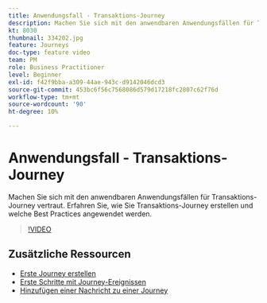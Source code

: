 ```yaml
---
title: Anwendungsfall - Transaktions-Journey
description: Machen Sie sich mit den anwendbaren Anwendungsfällen für Transaktions-Journey vertraut. Erfahren Sie, wie Sie Transaktions-Journey erstellen und welche Best Practices angewendet werden.
kt: 8030
thumbnail: 334202.jpg
feature: Journeys
doc-type: feature video
team: PM
role: Business Practitioner
level: Beginner
exl-id: f42f9bba-a309-44ae-943c-d9142046dcd3
source-git-commit: 453bc6f56c7568086d579d17218fc2807c62f76d
workflow-type: tm+mt
source-wordcount: '90'
ht-degree: 10%

---
```


# Anwendungsfall - Transaktions-Journey

Machen Sie sich mit den anwendbaren Anwendungsfällen für Transaktions-Journey vertraut. Erfahren Sie, wie Sie Transaktions-Journey erstellen und welche Best Practices angewendet werden.

>[!VIDEO](https://video.tv.adobe.com/v/334202?quality=12)

## Zusätzliche Ressourcen

* [Erste Journey erstellen](https://experienceleague.adobe.com/docs/journey-optimizer/using/orchestrate-journeys/create-journey/journey-gs.html)
* [Erste Schritte mit Journey-Ereignissen](https://experienceleague.adobe.com/docs/journey-optimizer/using/orchestrate-journeys/about-journey-building/about-journey-activities.html)
* [Hinzufügen einer Nachricht zu einer Journey](https://experienceleague.adobe.com/docs/journey-optimizer/using/orchestrate-journeys/about-journey-building/journeys-message.html)
